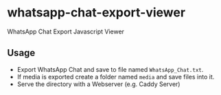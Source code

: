 # whatsapp-chat-export-viewer
WhatsApp Chat Export Javascript Viewer

## Usage
* Export WhatsApp Chat and save to file named ```WhatsApp_Chat.txt```.
* If media is exported create a folder named ```media``` and save files into it.
* Serve the directory with a Webserver (e.g. Caddy Server)
